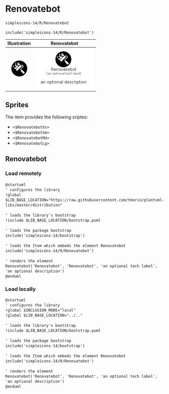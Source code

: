 # Renovatebot


```text
simpleicons-14/R/Renovatebot
```

```text
include('simpleicons-14/R/Renovatebot')
```



| Illustration | Renovatebot |
| :---: | :---: |
| ![illustration for Illustration](../../simpleicons-14/R/Renovatebot.png) | ![illustration for Renovatebot](../../simpleicons-14/R/Renovatebot.Local.png) |



## Sprites
The item provides the following sriptes:

- `<$RenovatebotXs>`
- `<$RenovatebotSm>`
- `<$RenovatebotMd>`
- `<$RenovatebotLg>`





## Renovatebot

### Load remotely
```plantuml
@startuml
' configures the library
!global $LIB_BASE_LOCATION="https://raw.githubusercontent.com/tmorin/plantuml-libs/master/distribution"

' loads the library's bootstrap
!include $LIB_BASE_LOCATION/bootstrap.puml

' loads the package bootstrap
include('simpleicons-14/bootstrap')

' loads the Item which embeds the element Renovatebot
include('simpleicons-14/R/Renovatebot')

' renders the element
Renovatebot('Renovatebot', 'Renovatebot', 'an optional tech label', 'an optional description')
@enduml
```

### Load locally
```plantuml
@startuml
' configures the library
!global $INCLUSION_MODE="local"
!global $LIB_BASE_LOCATION="../.."

' loads the library's bootstrap
!include $LIB_BASE_LOCATION/bootstrap.puml

' loads the package bootstrap
include('simpleicons-14/bootstrap')

' loads the Item which embeds the element Renovatebot
include('simpleicons-14/R/Renovatebot')

' renders the element
Renovatebot('Renovatebot', 'Renovatebot', 'an optional tech label', 'an optional description')
@enduml
```

